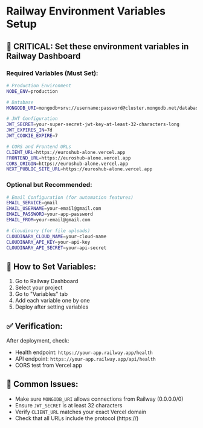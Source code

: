 # Railway Environment Variables Setup

## 🚨 CRITICAL: Set these environment variables in Railway Dashboard

### Required Variables (Must Set):

```bash
# Production Environment
NODE_ENV=production

# Database
MONGODB_URI=mongodb+srv://username:password@cluster.mongodb.net/database?retryWrites=true&w=majority

# JWT Configuration
JWT_SECRET=your-super-secret-jwt-key-at-least-32-characters-long
JWT_EXPIRES_IN=7d
JWT_COOKIE_EXPIRE=7

# CORS and Frontend URLs
CLIENT_URL=https://euroshub-alone.vercel.app
FRONTEND_URL=https://euroshub-alone.vercel.app
CORS_ORIGIN=https://euroshub-alone.vercel.app
NEXT_PUBLIC_SITE_URL=https://euroshub-alone.vercel.app
```

### Optional but Recommended:

```bash
# Email Configuration (for automation features)
EMAIL_SERVICE=gmail
EMAIL_USERNAME=your-email@gmail.com
EMAIL_PASSWORD=your-app-password
EMAIL_FROM=your-email@gmail.com

# Cloudinary (for file uploads)
CLOUDINARY_CLOUD_NAME=your-cloud-name
CLOUDINARY_API_KEY=your-api-key
CLOUDINARY_API_SECRET=your-api-secret
```

## 🔧 How to Set Variables:

1. Go to Railway Dashboard
2. Select your project
3. Go to "Variables" tab
4. Add each variable one by one
5. Deploy after setting variables

## ✅ Verification:

After deployment, check:
- Health endpoint: `https://your-app.railway.app/health`
- API endpoint: `https://your-app.railway.app/api/health`
- CORS test from Vercel app

## 🚨 Common Issues:

- Make sure `MONGODB_URI` allows connections from Railway (0.0.0.0/0)
- Ensure `JWT_SECRET` is at least 32 characters
- Verify `CLIENT_URL` matches your exact Vercel domain
- Check that all URLs include the protocol (https://)